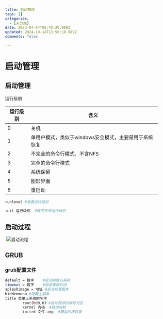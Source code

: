 ```yaml
---
title: 启动管理
tags: []
categories:
  - [未分类]
date: 2023-04-04T00:49:29.000Z
updated: 2024-10-14T13:56:10.589Z
comments: false

---
```


<!--more-->
# 启动管理

## 启动管理

运行级别

| 运行级别 | 含义                                                  |
| -------- | ----------------------------------------------------- |
| 0        | 关机                                                  |
| 1        | 单用户模式，类似于windows安全模式，主要是用于系统恢复 |
| 2        | 不完全的命令行模式，不含NFS                           |
| 3        | 完全的命令行模式                                      |
| 4        | 系统保留                                              |
| 5        | 图形界面                                              |
| 6        | 重启动                                                |

```bash
runlevel #查看运行级别
```

```bash
init 运行级别  #改变系统运行级别
```

## 启动过程

​	![启动流程](E:\markdown\图床\启动流程.png)

## GRUB

### grub配置文件

```bash
default = 数字	#启动的默认系统
timeout = 数字	#启动等待时间
splashimage = 地址 #启动背景图片
hiddenmenu #隐藏主菜单
title 菜单上系统的名字
		root(hd0,0) #启动程序的保存分区
		kernel 内核  #启动内核
		initrd 文件.img  #模拟的根目录
```
